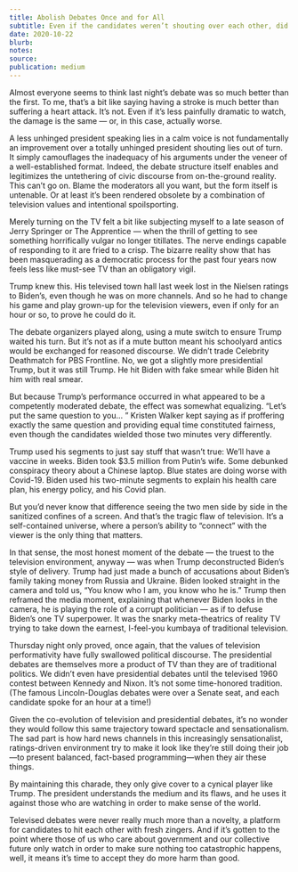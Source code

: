 ```yaml
---
title: Abolish Debates Once and for All
subtitle: Even if the candidates weren’t shouting over each other, did we really gain anything?
date: 2020-10-22
blurb:
notes:
source:
publication: medium
---
```


Almost everyone seems to think last night’s debate was so much better than the first. To me, that’s a bit like saying having a stroke is much better than suffering a heart attack. It’s not. Even if it’s less painfully dramatic to watch, the damage is the same — or, in this case, actually worse.

A less unhinged president speaking lies in a calm voice is not fundamentally an improvement over a totally unhinged president shouting lies out of turn. It simply camouflages the inadequacy of his arguments under the veneer of a well-established format. Indeed, the debate structure itself enables and legitimizes the untethering of civic discourse from on-the-ground reality. This can’t go on. Blame the moderators all you want, but the form itself is untenable. Or at least it’s been rendered obsolete by a combination of television values and intentional spoilsporting.

Merely turning on the TV felt a bit like subjecting myself to a late season of Jerry Springer or The Apprentice — when the thrill of getting to see something horrifically vulgar no longer titillates. The nerve endings capable of responding to it are fried to a crisp. The bizarre reality show that has been masquerading as a democratic process for the past four years now feels less like must-see TV than an obligatory vigil.

Trump knew this. His televised town hall last week lost in the Nielsen ratings to Biden’s, even though he was on more channels. And so he had to change his game and play grown-up for the television viewers, even if only for an hour or so, to prove he could do it.

The debate organizers played along, using a mute switch to ensure Trump waited his turn. But it’s not as if a mute button meant his schoolyard antics would be exchanged for reasoned discourse. We didn’t trade Celebrity Deathmatch for PBS Frontline. No, we got a slightly more presidential Trump, but it was still Trump. He hit Biden with fake smear while Biden hit him with real smear.

But because Trump’s performance occurred in what appeared to be a competently moderated debate, the effect was somewhat equalizing. “Let’s put the same question to you… ” Kristen Walker kept saying as if proffering exactly the same question and providing equal time constituted fairness, even though the candidates wielded those two minutes very differently.

Trump used his segments to just say stuff that wasn’t true: We’ll have a vaccine in weeks. Biden took $3.5 million from Putin’s wife. Some debunked conspiracy theory about a Chinese laptop. Blue states are doing worse with Covid-19. Biden used his two-minute segments to explain his health care plan, his energy policy, and his Covid plan.

But you’d never know that difference seeing the two men side by side in the sanitized confines of a screen. And that’s the tragic flaw of television. It’s a self-contained universe, where a person’s ability to “connect” with the viewer is the only thing that matters.

In that sense, the most honest moment of the debate — the truest to the television environment, anyway — was when Trump deconstructed Biden’s style of delivery. Trump had just made a bunch of accusations about Biden’s family taking money from Russia and Ukraine. Biden looked straight in the camera and told us, “You know who I am, you know who he is.” Trump then reframed the media moment, explaining that whenever Biden looks in the camera, he is playing the role of a corrupt politician — as if to defuse Biden’s one TV superpower. It was the snarky meta-theatrics of reality TV trying to take down the earnest, I-feel-you kumbaya of traditional television.

Thursday night only proved, once again, that the values of television performativity have fully swallowed political discourse. The presidential debates are themselves more a product of TV than they are of traditional politics. We didn’t even have presidential debates until the televised 1960 contest between Kennedy and Nixon. It’s not some time-honored tradition. (The famous Lincoln-Douglas debates were over a Senate seat, and each candidate spoke for an hour at a time!)

Given the co-evolution of television and presidential debates, it’s no wonder they would follow this same trajectory toward spectacle and sensationalism. The sad part is how hard news channels in this increasingly sensationalist, ratings-driven environment try to make it look like they’re still doing their job—to present balanced, fact-based programming—when they air these things.

By maintaining this charade, they only give cover to a cynical player like Trump. The president understands the medium and its flaws, and he uses it against those who are watching in order to make sense of the world.

Televised debates were never really much more than a novelty, a platform for candidates to hit each other with fresh zingers. And if it’s gotten to the point where those of us who care about government and our collective future only watch in order to make sure nothing too catastrophic happens, well, it means it’s time to accept they do more harm than good.
